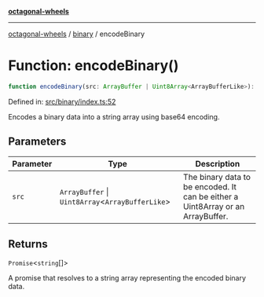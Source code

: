 [**octagonal-wheels**](../../README.md)

***

[octagonal-wheels](../../modules.md) / [binary](../README.md) / encodeBinary

# Function: encodeBinary()

```ts
function encodeBinary(src: ArrayBuffer | Uint8Array<ArrayBufferLike>): Promise<string[]>;
```

Defined in: [src/binary/index.ts:52](https://github.com/vrtmrz/octagonal-wheels/blob/main/src/binary/index.ts#L52)

Encodes a binary data into a string array using base64 encoding.

## Parameters

| Parameter | Type | Description |
| ------ | ------ | ------ |
| `src` | `ArrayBuffer` \| `Uint8Array`\<`ArrayBufferLike`\> | The binary data to be encoded. It can be either a Uint8Array or an ArrayBuffer. |

## Returns

`Promise`\<`string`[]\>

A promise that resolves to a string array representing the encoded binary data.
